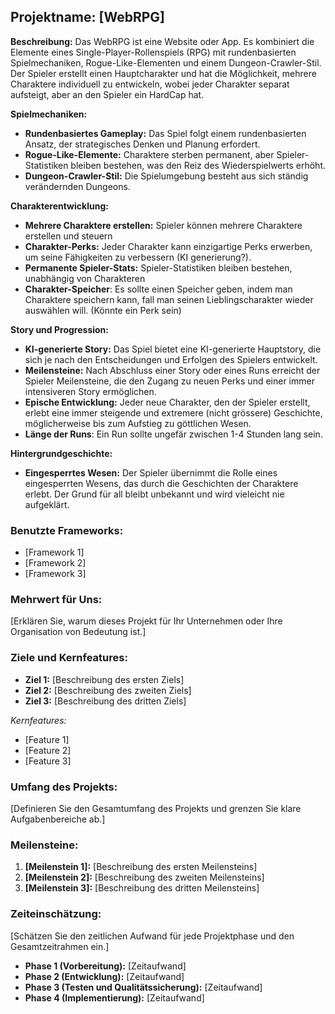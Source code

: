 ## **Projektname: [WebRPG]**

**Beschreibung:**
Das WebRPG ist eine Website oder App. Es kombiniert die Elemente eines Single-Player-Rollenspiels (RPG) mit rundenbasierten Spielmechaniken, Rogue-Like-Elementen und einem Dungeon-Crawler-Stil. Der Spieler erstellt einen Hauptcharakter und hat die Möglichkeit, mehrere Charaktere individuell zu entwickeln, wobei jeder Charakter separat aufsteigt, aber an den Spieler ein HardCap hat.

**Spielmechaniken:**
- **Rundenbasiertes Gameplay:** Das Spiel folgt einem rundenbasierten Ansatz, der strategisches Denken und Planung erfordert.
- **Rogue-Like-Elemente:** Charaktere sterben permanent, aber Spieler-Statistiken bleiben bestehen, was den Reiz des Wiederspielwerts erhöht.
- **Dungeon-Crawler-Stil:** Die Spielumgebung besteht aus sich ständig verändernden Dungeons.

**Charakterentwicklung:**
- **Mehrere Charaktere erstellen:** Spieler können mehrere Charaktere erstellen und steuern
- **Charakter-Perks:** Jeder Charakter kann einzigartige Perks erwerben, um seine Fähigkeiten zu verbessern (KI generierung?).
- **Permanente Spieler-Stats:** Spieler-Statistiken bleiben bestehen, unabhängig von Charakteren
- **Charakter-Speicher**: Es sollte einen Speicher geben, indem man Charaktere speichern kann, fall man seinen Lieblingscharakter wieder auswählen will. (Könnte ein Perk sein)

**Story und Progression:**
- **KI-generierte Story:** Das Spiel bietet eine KI-generierte Hauptstory, die sich je nach den Entscheidungen und Erfolgen des Spielers entwickelt.
- **Meilensteine:** Nach Abschluss einer Story oder eines Runs erreicht der Spieler Meilensteine, die den Zugang zu neuen Perks und einer immer intensiveren Story ermöglichen.
- **Epische Entwicklung:** Jeder neue Charakter, den der Spieler erstellt, erlebt eine immer steigende und extremere (nicht grössere) Geschichte, möglicherweise bis zum Aufstieg zu göttlichen Wesen.
- **Länge der Runs**: Ein Run sollte ungefär zwischen 1-4 Stunden lang sein. 

**Hintergrundgeschichte:**
- **Eingesperrtes Wesen:** Der Spieler übernimmt die Rolle eines eingesperrten Wesens, das durch die Geschichten der Charaktere erlebt. Der Grund für all bleibt unbekannt und wird vieleicht nie aufgeklärt.

### **Benutzte Frameworks:**
- [Framework 1]
- [Framework 2]
- [Framework 3]

### **Mehrwert für Uns:**
[Erklären Sie, warum dieses Projekt für Ihr Unternehmen oder Ihre Organisation von Bedeutung ist.]

### **Ziele und Kernfeatures:**
- **Ziel 1:** [Beschreibung des ersten Ziels]
- **Ziel 2:** [Beschreibung des zweiten Ziels]
- **Ziel 3:** [Beschreibung des dritten Ziels]

*Kernfeatures:*
- [Feature 1]
- [Feature 2]
- [Feature 3]

### **Umfang des Projekts:**
[Definieren Sie den Gesamtumfang des Projekts und grenzen Sie klare Aufgabenbereiche ab.]

### **Meilensteine:**
1. **[Meilenstein 1]:** [Beschreibung des ersten Meilensteins]
2. **[Meilenstein 2]:** [Beschreibung des zweiten Meilensteins]
3. **[Meilenstein 3]:** [Beschreibung des dritten Meilensteins]

### **Zeiteinschätzung:**
[Schätzen Sie den zeitlichen Aufwand für jede Projektphase und den Gesamtzeitrahmen ein.]

- **Phase 1 (Vorbereitung):** [Zeitaufwand]
- **Phase 2 (Entwicklung):** [Zeitaufwand]
- **Phase 3 (Testen und Qualitätssicherung):** [Zeitaufwand]
- **Phase 4 (Implementierung):** [Zeitaufwand]
